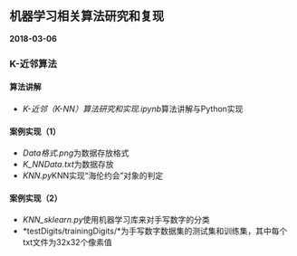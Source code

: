 ## 机器学习相关算法研究和复现
**2018-03-06**
### K-近邻算法
   #### 算法讲解
   - *K-近邻（K-NN）算法研究和实现.ipynb*算法讲解与Python实现
   #### 案例实现（1）
   - *Data格式.png*为数据存放格式
   - *K_NNData.txt*为数据存放
   - *KNN.py*KNN实现“海伦约会”对象的判定
   #### 案例实现（2）
   - *KNN_sklearn.py*使用机器学习库来对手写数字的分类
   - *testDigits/trainingDigits/*为手写数字数据集的测试集和训练集，其中每个txt文件为32x32个像素值

